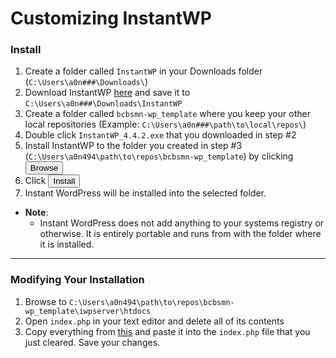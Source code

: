 # Customizing InstantWP



### Install
1. Create a folder called `InstantWP` in your Downloads folder (`C:\Users\a0n###\Downloads\`)
2. Download InstantWP [here](http://www.instantwp.com/) and save it to `C:\Users\a0n###\Downloads\InstantWP`
3. Create a folder called `bcbsmn-wp_template` where you keep your other local repositories (Example: `C:\Users\a0n###\path\to\local\repos\`)
4. Double click `InstantWP_4.4.2.exe` that you downloaded in step #2
5. Install InstantWP to the folder you created in step #3 (`C:\Users\a0n494\path\to\repos\bcbsmn-wp_template`) by clicking <button>Browse</button>
6. Click <button>Install</button>
7. Instant WordPress will be installed into the selected folder.
- **Note**:
	- Instant WordPress does not add anything to your systems registry or otherwise. It is entirely portable and runs from with the folder where it is installed.

---

### Modifying Your Installation
1. Browse to `C:\Users\a0n494\path\to\repos\bcbsmn-wp_template\iwpserver\htdocs`
2. Open `index.php` in your text editor and delete all of its contents
3. Copy everything from [this](https://github.com/a0n494/theme-docs/blob/master/InstantWP/index.php) and paste it into the `index.php` file that you just cleared. Save your changes.
